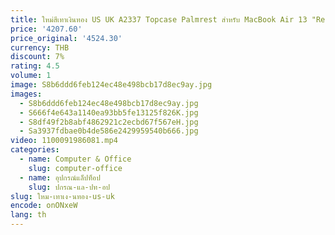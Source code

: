 ```yaml
---
title: ใหม่สีเทาเงินทอง US UK A2337 Topcase Palmrest สําหรับ MacBook Air 13 "Retina M1 A2337 TOP พร้อมคีย์บอร์ด 2020
price: '4207.60'
price_original: '4524.30'
currency: THB
discount: 7%
rating: 4.5
volume: 1
image: S8b6ddd6feb124ec48e498bcb17d8ec9ay.jpg
images:
  - S8b6ddd6feb124ec48e498bcb17d8ec9ay.jpg
  - S666f4e643a1140ea93bb5fe13125f826K.jpg
  - S8df49f2b8abf4862921c2ecbd67f567eH.jpg
  - Sa3937fdbae0b4de586e2429959540b666.jpg
video: 1100091986081.mp4
categories:
  - name: Computer & Office
    slug: computer-office
  - name: อุปกรณ์แล็ปท็อป
    slug: ปกรณ-แล-ปท-อป
slug: ใหม-เทาเง-นทอง-us-uk
encode: onONxeW
lang: th
---
```

  